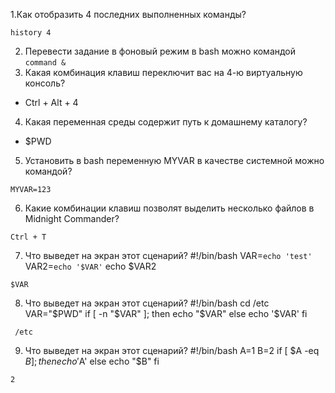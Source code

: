 1.Как отобразить 4 последних выполненных команды?

 ```history 4```
 
2. Перевести задание в фоновый режим в bash можно командой 
  ```command &```
3. Какая комбинация клавиш переключит вас на 4-ю виртуальную консоль? 
 - Ctrl + Alt + 4
4. Какая переменная среды содержит путь к домашнему каталогу?
 - $PWD
5. Установить в bash переменную MYVAR в качестве системной можно командой?
  ```
  MYVAR=123
  ```
6. Какие комбинации клавиш позволят выделить несколько файлов в Midnight Commander?
  ```
 Ctrl + T
  ```
  
  7. Что выведет на экран этот сценарий?
#!/bin/bash
VAR=`echo 'test'`
VAR2=`echo '$VAR'`
echo $VAR2
  ```
$VAR
  ```
  8. Что выведет на экран этот сценарий?
#!/bin/bash
cd /etc
VAR="$PWD"
if [ -n "$VAR" ]; then
 echo "$VAR"
else
 echo '$VAR'
fi 
```
 /etc
  ```
  9. Что выведет на экран этот сценарий?
#!/bin/bash
A=1
B=2
if [ $A -eq $B  ]; then
 echo '$A'
else
 echo "$B"
fi 
  ```
 2
  ```
